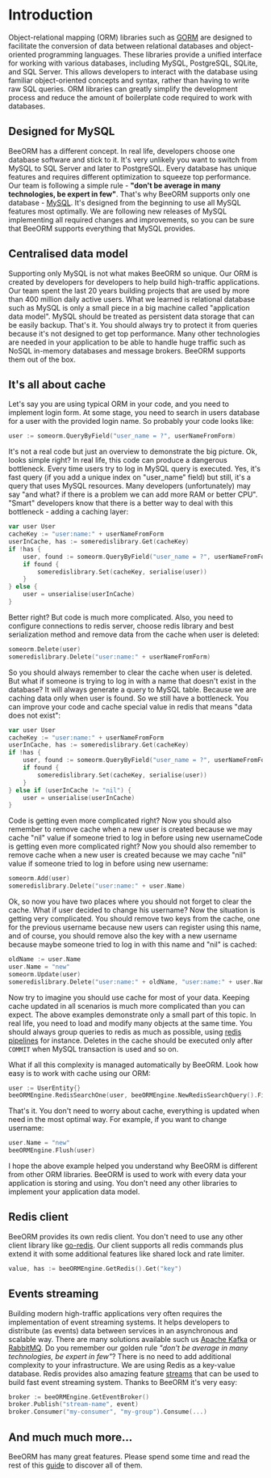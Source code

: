 # Introduction

Object-relational mapping (ORM) libraries such as [GORM](https://gorm.io/) are designed to 
facilitate the conversion of data between relational databases and object-oriented programming languages. 
These libraries provide a unified interface for working with various databases, including MySQL, PostgreSQL, SQLite, and SQL Server. 
This allows developers to interact with the database using familiar object-oriented concepts and syntax, rather than having to write raw SQL queries. 
ORM libraries can greatly simplify the development process and reduce the amount of boilerplate code required to work with databases.

## Designed for MySQL

BeeORM has a different concept. In real life, developers choose one database software and stick to it.
It's very unlikely you want to switch from MySQL to SQL Server and later to PostgreSQL. 
Every database has unique features and requires different optimization to squeeze top performance.
Our team is following a simple rule - **"don't be average in many technologies, be expert in few"**.
That's why BeeORM supports only one database - [MySQL](https://www.mysql.com/). It's designed from
the beginning to use all MySQL features most optimally. We are following new releases of MySQL
implementing all required changes and improvements, so you can be sure that BeeORM supports everything that MySQL provides.

## Centralised data model

Supporting only MySQL is not what makes BeeORM so unique. Our ORM is created by developers for developers
to help build high-traffic applications. Our team spent the last 20 years
building projects that are used by more than 400 million daily active users. What we learned
is relational database such as MySQL is only a small piece in a big machine called 
"application data model". MySQL should be treated as persistent data storage that can be easily backup. That's it. You should always try to protect it from queries because it's not designed to
get top performance. Many other technologies are needed in your application to be able
to handle huge traffic such as NoSQL in-memory databases and message brokers. BeeORM supports them out
of the box.

## It's all about cache

Let's say you are using typical ORM in your code, and you need to implement login form.
At some stage, you need to search in users database for a user with the provided login name.
So probably your code looks like:

```go
user := someorm.QueryByField("user_name = ?", userNameFromForm)
```

It's not a real code but just an overview to demonstrate the big picture.
Ok, looks simple right? In real life, this code can produce a dangerous bottleneck.
Every time users try to log in MySQL query is executed. Yes, it's fast query 
(if you add a unique index on "user_name" field) but still, it's a query that uses MySQL resources.
Many developers (unfortunately) may say "and what? if there is a problem we can add more RAM or better CPU".
"Smart" developers know that there is a better way to deal with this bottleneck - adding a caching layer:

```go
var user User
cacheKey := "user:name:" + userNameFromForm
userInCache, has := someredislibrary.Get(cacheKey)
if !has {
    user, found := someorm.QueryByField("user_name = ?", userNameFromForm)
    if found {
        someredislibrary.Set(cacheKey, serialise(user))    
    }
} else {
    user = unserialise(userInCache)
}
```

Better right? But code is much more complicated. Also, you need to configure connections
to redis server, choose redis library and best serialization method and remove data from the cache when user 
is deleted:

```go
someorm.Delete(user)
someredislibrary.Delete("user:name:" + userNameFromForm)
```

So you should always remember to clear the cache when user is deleted. 
But what if someone is trying to log in with a name that doesn't exist in the database?
It will always generate a query to MySQL table. Because we are caching data only when user is found.
So we still have a bottleneck. You can improve your code and cache special value in redis that
means "data does not exist":

```go
var user User
cacheKey := "user:name:" + userNameFromForm
userInCache, has := someredislibrary.Get(cacheKey)
if !has {
    user, found := someorm.QueryByField("user_name = ?", userNameFromForm)
    if found {
        someredislibrary.Set(cacheKey, serialise(user))    
    }
} else if (userInCache != "nil") {
    user = unserialise(userInCache)
}
```
Code is getting even more complicated right? Now you should also remember to remove cache
when a new user is created because we may cache "nil" value if someone tried to log in before using new 
usernameCode is getting even more complicated right? Now you should also remember to remove cache
when a new user is created because we may cache "nil" value if someone tried to log in before using new 
username:

```go
someorm.Add(user)
someredislibrary.Delete("user:name:" + user.Name)
```

Ok, so now you have two places where you should not forget to clear the cache. What if user decided
to change his username? Now the situation is getting very complicated. You should remove two keys from the cache,
one for the previous username because new users can register using this name, and of course, you should remove
also the key with a new username because maybe someone tried to log in with this name and "nil" is cached:

```go
oldName := user.Name
user.Name = "new"
someorm.Update(user)
someredislibrary.Delete("user:name:" + oldName, "user:name:" + user.Name)
```

Now try to imagine you should use cache for most of your data. Keeping cache updated in
all scenarios is much more complicated than you can expect. The above examples demonstrate only a small
part of this topic. In real life, you need to load and modify many objects at the same time.
You should always group queries to redis as much as possible, using [redis pipelines](https://redis.io/topics/pipelining)
for instance. Deletes in the cache should be executed only after `COMMIT` when MySQL transaction is used and so on.

What if all this complexity is managed automatically by BeeORM. Look how easy is to work with cache using our ORM:

```go
user := UserEntity{}
beeORMEngine.RedisSearchOne(user, beeORMEngine.NewRedisSearchQuery().FilterString("user_name", userNameFromForm))
```

That's it. You don't need to worry about cache, everything is updated when need in the most optimal way.
For example, if you want to change username:

```go
user.Name = "new"
beeORMEngine.Flush(user)
```

I hope the above example helped you understand why BeeORM is different from other ORM libraries. BeeORM
is used to work with every data your application is storing and using. You don't need any other libraries to
implement your application data model.

## Redis client

BeeORM provides its own redis client. You don't need to use any other client library like
[go-redis](https://github.com/go-redis/redis). Our client supports all redis commands plus extend
it with some additional features like shared lock and rate limiter.

```go
value, has := beeORMEngine.GetRedis().Get("key")
```

## Events streaming

Building modern high-traffic applications very often requires the implementation of event streaming systems. 
It helps developers to distribute (as events) data between services in an asynchronous and scalable way. 
There are many solutions available such us [Apache Kafka](https://kafka.apache.org/) or 
[RabbitMQ](https://www.rabbitmq.com/). Do you remember our golden rule 
*"don't be average in many technologies, be expert in few"*? There is no need to add
additional complexity to your infrastructure. We are using Redis as a key-value database.
Redis provides also amazing feature [streams](https://redis.io/topics/streams-intro) that
can be used to build fast event streaming system. Thanks to BeeORM it's very easy:

```go
broker := beeORMEngine.GetEventBroker()
broker.Publish("stream-name", event)
broker.Consumer("my-consumer", "my-group").Consume(...)
```

## And much much more...

BeeORM has many great features. Please spend some time and read the rest of this
[guide](/guide/registry.html) to discover all of them.
